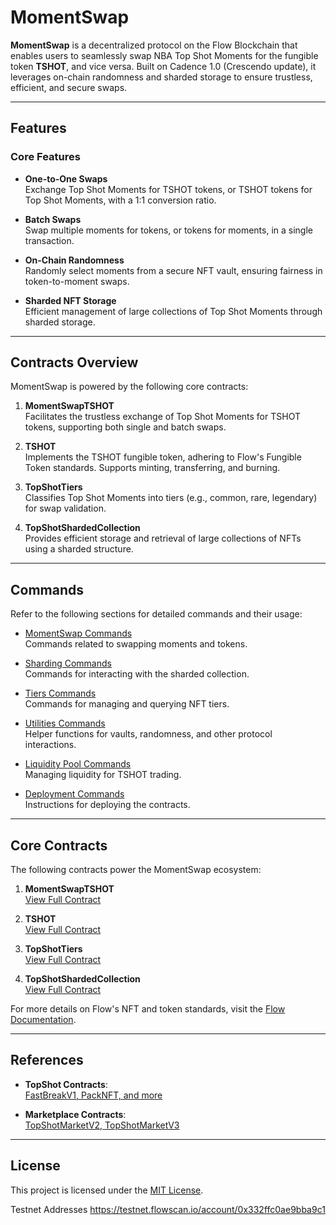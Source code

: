# MomentSwap

**MomentSwap** is a decentralized protocol on the Flow Blockchain that enables users to seamlessly swap NBA Top Shot Moments for the fungible token **TSHOT**, and vice versa. Built on Cadence 1.0 (Crescendo update), it leverages on-chain randomness and sharded storage to ensure trustless, efficient, and secure swaps.

---

## Features

### Core Features

- **One-to-One Swaps**  
  Exchange Top Shot Moments for TSHOT tokens, or TSHOT tokens for Top Shot Moments, with a 1:1 conversion ratio.

- **Batch Swaps**  
  Swap multiple moments for tokens, or tokens for moments, in a single transaction.

- **On-Chain Randomness**  
  Randomly select moments from a secure NFT vault, ensuring fairness in token-to-moment swaps.

- **Sharded NFT Storage**  
  Efficient management of large collections of Top Shot Moments through sharded storage.

---

## Contracts Overview

MomentSwap is powered by the following core contracts:

1. **MomentSwapTSHOT**  
   Facilitates the trustless exchange of Top Shot Moments for TSHOT tokens, supporting both single and batch swaps.

2. **TSHOT**  
   Implements the TSHOT fungible token, adhering to Flow's Fungible Token standards. Supports minting, transferring, and burning.

3. **TopShotTiers**  
   Classifies Top Shot Moments into tiers (e.g., common, rare, legendary) for swap validation.

4. **TopShotShardedCollection**  
   Provides efficient storage and retrieval of large collections of NFTs using a sharded structure.

---

## Commands

Refer to the following sections for detailed commands and their usage:

- [MomentSwap Commands](./SWAP.md)  
  Commands related to swapping moments and tokens.

- [Sharding Commands](./SHARDING.md)  
  Commands for interacting with the sharded collection.

- [Tiers Commands](./TIERS.md)  
  Commands for managing and querying NFT tiers.

- [Utilities Commands](./UTILITIES.md)  
  Helper functions for vaults, randomness, and other protocol interactions.

- [Liquidity Pool Commands](./LIQUIDITY.md)  
  Managing liquidity for TSHOT trading.

- [Deployment Commands](./DEPLOYMENT.md)  
  Instructions for deploying the contracts.

---

## Core Contracts

The following contracts power the MomentSwap ecosystem:

1. **MomentSwapTSHOT**  
   [View Full Contract](./contracts/MomentSwapTSHOT.cdc)

2. **TSHOT**  
   [View Full Contract](./contracts/TSHOT.cdc)

3. **TopShotTiers**  
   [View Full Contract](./contracts/TopShotTiers.cdc)

4. **TopShotShardedCollection**  
   [View Full Contract](./contracts/TopShotShardedCollection.cdc)

For more details on Flow's NFT and token standards, visit the [Flow Documentation](https://developers.flow.com/).

---

## References

- **TopShot Contracts**:  
  [FastBreakV1, PackNFT, and more](https://contractbrowser.com/account/0x0b2a3299cc857e29/contracts)

- **Marketplace Contracts**:  
  [TopShotMarketV2, TopShotMarketV3](https://contractbrowser.com/account/0xc1e4f4f4c4257510/contracts)

---

## License

This project is licensed under the [MIT License](./LICENSE).

Testnet Addresses
https://testnet.flowscan.io/account/0x332ffc0ae9bba9c1
